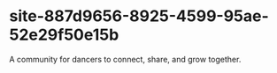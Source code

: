 # site-887d9656-8925-4599-95ae-52e29f50e15b
A community for dancers to connect, share, and grow together.
